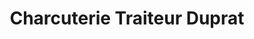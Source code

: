 ---
title: "Charcuterie Traiteur Duprat"
url: /chateauponsac/charcuterie-traiteur-duprat/
shop: boucherie
---